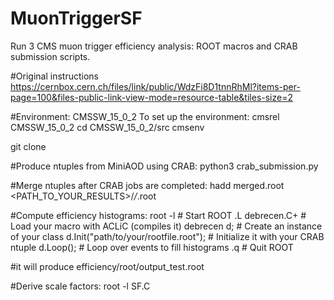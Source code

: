 # MuonTriggerSF
Run 3 CMS muon trigger efficiency analysis: ROOT macros and CRAB submission scripts.

#Original instructions
https://cernbox.cern.ch/files/link/public/WdzFi8D1tnnRhMl?items-per-page=100&files-public-link-view-mode=resource-table&tiles-size=2

#Environment:
CMSSW_15_0_2
To set up the environment:
cmsrel CMSSW_15_0_2
cd CMSSW_15_0_2/src
cmsenv

git clone 

#Produce ntuples from MiniAOD using CRAB:
python3 crab_submission.py

#Merge ntuples after CRAB jobs are completed:
hadd merged.root <PATH_TO_YOUR_RESULTS>/*/*.root

#Compute efficiency histograms:
root -l              # Start ROOT
.L debrecen.C+   # Load your macro with ACLiC (compiles it)
debrecen d;          # Create an instance of your class
d.Init("path/to/your/rootfile.root");  # Initialize it with your CRAB ntuple
d.Loop();            # Loop over events to fill histograms
.q                    # Quit ROOT

#it will produce
efficiency/root/output_test.root

#Derive scale factors:
root -l SF.C
